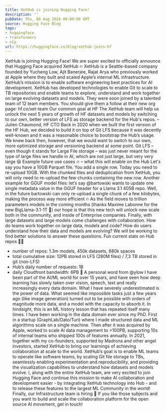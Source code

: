 ```yaml
---
title: XetHub is joining Hugging Face!
description: ''
pubDate: Thu, 08 Aug 2024 00:00:00 GMT
source: Hugging Face Blog
tags:
- huggingface
- transformers
- nlp
url: https://huggingface.co/blog/xethub-joins-hf
---
```


XetHub is joining Hugging Face!
We are super excited to officially announce that Hugging Face acquired XetHub 🔥
XetHub is a Seattle-based company founded by Yucheng Low, Ajit Banerjee, Rajat Arya who previously worked at Apple where they built and scaled Apple’s internal ML infrastructure. XetHub’s mission is to enable software engineering best practices for AI development. XetHub has developed technologies to enable Git to scale to TB repositories and enable teams to explore, understand and work together on large evolving datasets and models. They were soon joined by a talented team of 12 team members. You should give them a follow at their new org page: hf.co/xet-team
Our common goal at HF
The XetHub team will help us unlock the next 5 years of growth of HF datasets and models by switching to our own, better version of LFS as storage backend for the Hub's repos.
– Julien Chaumond, HF CTO
Back in 2020 when we built the first version of the HF Hub, we decided to build it on top of Git LFS because it was decently well-known and it was a reasonable choice to bootstrap the Hub’s usage.
We knew back then, however, that we would want to switch to our own, more optimized storage and versioning backend at some point. Git LFS – even though it stands for Large File storage – was just never meant for the type of large files we handle in AI, which are not just large, but very very large 😃
Example future use cases 🔥 – what this will enable on the Hub
Let's say you have a 10GB Parquet file. You add a single row. Today you need to re-upload 10GB. With the chunked files and deduplication from XetHub, you will only need to re-upload the few chunks containing the new row.
Another example for GGUF model files: let’s say @bartowski wants to update one single metadata value in the GGUF header for a Llama 3.1 405B repo. Well, in the future bartowski can only re-upload a single chunk of a few kilobytes, making the process way more efficient 🔥
As the field moves to trillion parameters models in the coming months (thanks Maxime Labonne for the new BigLlama-3.1-1T 🤯) our hope is that this new tech will unlock new scale both in the community, and inside of Enterprise companies.
Finally, with large datasets and large models come challenges with collaboration. How do teams work together on large data, models and code? How do users understand how their data and models are evolving? We will be working to find better solutions to answer these questions.
Fun current stats on Hub repos 🤯🤯
- number of repos: 1.3m models, 450k datasets, 680k spaces
- total cumulative size: 12PB stored in LFS (280M files) / 7,3 TB stored in git (non-LFS)
- Hub’s daily number of requests: 1B
- daily Cloudfront bandwidth: 6PB 🤯
A personal word from @ylow
I have been part of the AI/ML world for over 15 years, and have seen how deep learning has slowly taken over vision, speech, text and really increasingly every data domain.
What I have severely underestimated is the power of data. What seemed like impossible tasks just a few years ago (like image generation) turned out to be possible with orders of magnitude more data, and a model with the capacity to absorb it. In hindsight, this is an ML history lesson that has repeated itself many times.
I have been working in the data domain ever since my PhD. First in a startup (GraphLab/Dato/Turi) where I made structured data and ML algorithms scale on a single machine. Then after it was acquired by Apple, worked to scale AI data management to >100PB, supporting 10s of internal teams who shipped 100s of features annually. In 2021, together with my co-founders, supported by Madrona and other angel investors, started XetHub to bring our learnings of achieving collaboration at scale to the world.
XetHub’s goal is to enable ML teams to operate like software teams, by scaling Git file storage to TBs, seamlessly enabling experimentation and reproducibility, and providing the visualization capabilities to understand how datasets and models evolve.
I, along with the entire XetHub team, are very excited to join Hugging Face and continue this mission to make AI collaboration and development easier - by integrating XetHub technology into Hub - and to release these features to the largest ML Community in the world!
Finally, our Infrastructure team is hiring 👯
If you like those subjects and you want to build and scale the collaboration platform for the open source AI movement, get in touch!